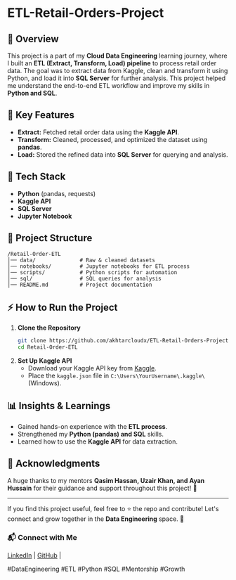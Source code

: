 # ETL-Retail-Orders-Project


## 🚀 Overview
This project is a part of my **Cloud Data Engineering** learning journey, where I built an **ETL (Extract, Transform, Load) pipeline** to process retail order data. The goal was to extract data from Kaggle, clean and transform it using Python, and load it into **SQL Server** for further analysis. This project helped me understand the end-to-end ETL workflow and improve my skills in **Python and SQL**.

## 📌 Key Features
- **Extract:** Fetched retail order data using the **Kaggle API**.
- **Transform:** Cleaned, processed, and optimized the dataset using **pandas**.
- **Load:** Stored the refined data into **SQL Server** for querying and analysis.

## 🔧 Tech Stack
- **Python** (pandas, requests)
- **Kaggle API**
- **SQL Server**
- **Jupyter Notebook**

## 📂 Project Structure
```
/Retail-Order-ETL  
│── data/              # Raw & cleaned datasets  
│── notebooks/         # Jupyter notebooks for ETL process  
│── scripts/           # Python scripts for automation  
│── sql/               # SQL queries for analysis  
│── README.md          # Project documentation  
```

## ⚡ How to Run the Project
1. **Clone the Repository**  
   ```sh
   git clone https://github.com/akhtarcloudx/ETL-Retail-Orders-Project.git
   cd Retail-Order-ETL
   ```
2. **Set Up Kaggle API**  
   - Download your Kaggle API key from [Kaggle](https://www.kaggle.com/).  
   - Place the `kaggle.json` file in  `C:\Users\YourUsername\.kaggle\` (Windows).  

## 📊 Insights & Learnings
- Gained hands-on experience with the **ETL process**.
- Strengthened my **Python (pandas) and SQL** skills.
- Learned how to use the **Kaggle API** for data extraction.

## 🙌 Acknowledgments
A huge thanks to my mentors **Qasim Hassan, Uzair Khan, and Ayan Hussain** for their guidance and support throughout this project! 🎉

---

If you find this project useful, feel free to ⭐ the repo and contribute! Let's connect and grow together in the **Data Engineering** space. 🚀

### 📬 Connect with Me
[LinkedIn](https://www.linkedin.com/in/akhtarabbascloudx) | [GitHub](https://github.com/akhtarcloudx) |



#DataEngineering #ETL #Python #SQL #Mentorship #Growth


